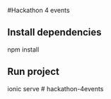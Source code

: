 #Hackathon 4 events

## Install dependencies

npm install

## Run project

ionic serve
#   h a c k a t h o n - 4 e v e n t s  
 